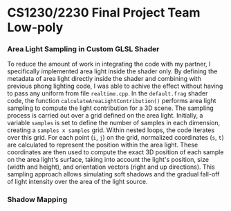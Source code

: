 # CS1230/2230 Final Project Team Low-poly

### Area Light Sampling in Custom GLSL Shader
To reduce the amount of work in integrating the code with my partner, I specifically implemented area light inside the shader only. By defining the metadata of area light directly inside the shader and combining with previous phong lighting code, I was able to achive the effect without having to pass any uniform from file `realtime.cpp`. In the `default.frag` shader code, the function `calculateAreaLightContribution()` performs area light sampling to compute the light contribution for a 3D scene. The sampling process is carried out over a grid defined on the area light. Initially, a variable `samples` is set to define the number of samples in each dimension, creating a `samples x samples` grid. Within nested loops, the code iterates over this grid. For each point (`i`, `j`) on the grid, normalized coordinates (`s`, `t`) are calculated to represent the position within the area light. These coordinates are then used to compute the exact 3D position of each sample on the area light's surface, taking into account the light's position, size (width and height), and orientation vectors (right and up directions). This sampling approach allows simulating soft shadows and the gradual fall-off of light intensity over the area of the light source.

### Shadow Mapping
